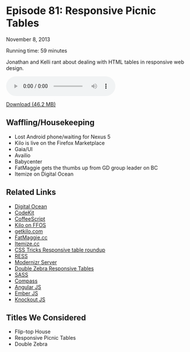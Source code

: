 Episode 81: Responsive Picnic Tables
====
November 8, 2013

Running time: 59 minutes

Jonathan and Kelli rant about dealing with HTML tables in responsive web design.

<audio preload="auto" controls>
	<source src="https://s3.amazonaws.com/nitch/Episode_81_Responsive_Picnic_Tables.mp3" type="audio/mpeg" />
    <source src="https://s3.amazonaws.com/nitch/Episode_81_Responsive_Picnic_Tables.ogg" type="audio/ogg" />
    Your browser does not support HTML5 audio. Please download the episode using the link below.
</audio>

[Download (46.2 MB)](https://s3.amazonaws.com/nitch/Episode_81_Responsive_Picnic_Tables.mp3 "Episode 81: Responsive Picnic Tables")

## Waffling/Housekeeping

* Lost Android phone/waiting for Nexus 5
* Kilo is live on the Firefox Marketplace
* Gaia/UI
* Availio
* Babycenter
* FatMaggie gets the thumbs up from GD group leader on BC
* Itemize on Digital Ocean

## Related Links

* [Digital Ocean](https://www.digitalocean.com/)
* [CodeKit](http://incident57.com/codekit/)
* [CoffeeScript](http://coffeescript.org/)
* [Kilo on FFOS](https://marketplace.firefox.com/app/kilo/)
* [getkilo.com](getkilo.com)
* [FatMaggie.cc](FatMaggie.cc)
* [Itemize.cc](Itemize.cc)
* [CSS Tricks Responsive table roundup](http://css-tricks.com/responsive-data-table-roundup/)
* [RESS](http://www.lukew.com/ff/entry.asp?1392)
* [Modernizr Server](https://github.com/jonathanstark/modernizr-server)
* [Double Zebra Responsive Tables](http://jonathanstark.com/labs/double-zebra-responsive-tables/)
* [SASS](http://sass-lang.com/)
* [Compass](http://compass-style.org/)
* [Angular JS](http://angularjs.org/)
* [Ember JS](http://emberjs.com/)
* [Knockout JS](http://knockoutjs.com/)

## Titles We Considered

* Flip-top House
* Responsive Picnic Tables
* Double Zebra